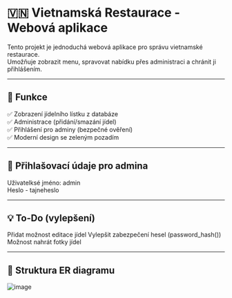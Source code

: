 # 🇻🇳 Vietnamská Restaurace - Webová aplikace

Tento projekt je jednoduchá webová aplikace pro správu vietnamské restaurace.  
Umožňuje zobrazit menu, spravovat nabídku přes administraci a chránit ji přihlášením.

---

## 📌 **Funkce**
✅ Zobrazení jídelního lístku z databáze  
✅ Administrace (přidání/smazání jídel)  
✅ Přihlášení pro adminy (bezpečné ověření)  
✅ Moderní design se zeleným pozadím  

---

## 🔑 **Přihlašovací údaje pro admina**
Uživatelksé jméno: admin  
Heslo - tajneheslo

---

## 💡 **To-Do (vylepšení)**
Přidat možnost editace jídel
Vylepšit zabezpečení hesel (password_hash())
Možnost nahrát fotky jídel

---

## 🔹 **Struktura ER diagramu**
![image](https://github.com/user-attachments/assets/acbfa32a-d038-42d1-9f5c-f96e7bb8469b)
